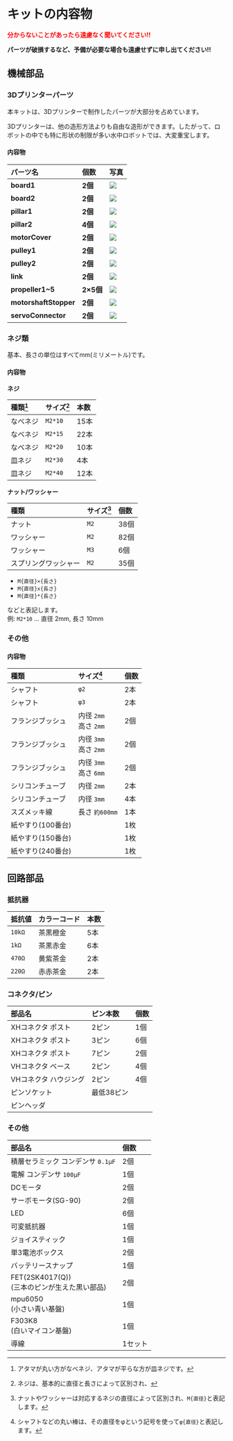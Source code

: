# キットの内容物
<span style="color: red; ">**分からないことがあったら遠慮なく聞いてください!!**</span>


**パーツが破損するなど、予備が必要な場合も遠慮せずに申し出てください!!**

## 機械部品
### 3Dプリンターパーツ
本キットは、3Dプリンターで制作したパーツが大部分を占めています。

3Dプリンターは、他の造形方法よりも自由な造形ができます。したがって、ロボットの中でも特に形状の制限が多い水中ロボットでは、大変重宝します。

#### 内容物
| パーツ名 | 個数 | 写真 |
| :--| :-- |:-- |
| **board1** | **2個** | <img src="./assets/part_board1.jpeg" style="max-width: 300px;"> |
| **board2** | **2個** | <img src="./assets/part_board2.jpeg" style="max-width: 300px;"> |
| **pillar1** | **2個** | <img src="./assets/part_pillar1.jpeg" style="max-width: 300px;"> |
| **pillar2** | **4個** | <img src="./assets/part_pillar2.jpeg" style="max-width: 300px;"> |
| **motorCover** | **2個** | <img src="./assets/part_motorCover.jpeg" style="max-width: 300px;"> |
| **pulley1** | **2個** | <img src="./assets/part_pulley1.jpeg" style="max-width: 300px;"> |
| **pulley2** | **2個** | <img src="./assets/part_pulley2.jpeg" style="max-width: 300px;"> |
| **link** | **2個** | <img src="./assets/part_link.jpeg" style="max-width: 300px;"> |
| **propeller1~5** | **2×5個** | <img src="./assets/part_propeller1-5.jpeg" style="max-width: 300px;"> |
| **motorshaftStopper** | **2個** | <img src="./assets/part_motorshaftStopper.jpeg" style="max-width: 300px;"> |
| **servoConnector** | **2個** | <img src="./assets/part_servoConnector.jpeg" style="max-width: 300px;"> |

### ネジ類
基本、長さの単位はすべてmm(ミリメートル)です。

#### 内容物
**ネジ**

| 種類[^bolt_type] | サイズ[^bolt_size] | 本数 |
| :-- | :-- | :-- |
| なべネジ | `M2*10` | 15本 |
| なべネジ | `M2*15` | 22本 |
| なべネジ | `M2*20` | 10本 |
| 皿ネジ | `M2*30` | 4本 |
| 皿ネジ | `M2*40` | 12本 |

**ナット/ワッシャー**

| 種類 | サイズ[^nut_washer_size] | 個数 |
| :-- | :-- | :-- |
| ナット | `M2` | 38個 |
| ワッシャー | `M2` | 82個 |
| ワッシャー | `M3` | 6個 |
| スプリングワッシャー | `M2` | 35個 |

[^bolt_type]: アタマが丸い方がなべネジ、アタマが平らな方が皿ネジです。

[^bolt_size]: ネジは、基本的に直径と長さによって区別され、
- `M{直径}×{長さ}`
- `M{直径}x{長さ}`
- `M{直径}*{長さ}`

などと表記します。 <br>
例: `M2*10` ... 直径 2mm, 長さ 10mm

[^nut_washer_size]: ナットやワッシャーは対応するネジの直径によって区別され、`M{直径}`と表記します。

### その他
#### 内容物
| 種類 | サイズ[^shaft_size] | 個数 |
| :-- | :-- | :-- |
| シャフト | `φ2` | 2本 |
| シャフト | `φ3` | 2本 |
| フランジブッシュ | 内径 `2mm` <br> 高さ `2mm` | 2個
| フランジブッシュ | 内径 `3mm` <br> 高さ `2mm` | 2個
| フランジブッシュ | 内径 `3mm` <br> 高さ `6mm` | 2個
| シリコンチューブ | 内径 `2mm` | 2本
| シリコンチューブ | 内径 `3mm` | 4本
| スズメッキ線 | 長さ `約600mm` | 1本
| 紙やすり(100番台) || 1枚
| 紙やすり(150番台) || 1枚
| 紙やすり(240番台) || 1枚

[^shaft_size]: シャフトなどの丸い棒は、その直径をφという記号を使って`φ{直径}`と表記します。

## 回路部品
### 抵抗器
| 抵抗値 | カラーコード | 本数 |
| :-- | :-- | :-- |
| `10kΩ` | 茶黒橙金 | 5本 |
| `1kΩ` | 茶黒赤金 | 6本 |
| `470Ω` | ⻩紫茶金 | 2本 |
| `220Ω` | 赤赤茶金 | 2本 |

### コネクタ/ピン
| 部品名 | ピン本数 | 個数 |
| :-- | :-- | :-- |
| XHコネクタ ポスト | 2ピン | 1個 |
| XHコネクタ ポスト | 3ピン | 6個 |
| XHコネクタ ポスト | 7ピン | 2個 |
| VHコネクタ ベース | 2ピン | 4個 |
| VHコネクタ ハウジング | 2ピン | 4個 |
| ピンソケット | 最低38ピン ||
| ピンヘッダ |||

### その他
| 部品名 | 個数 |
| :-- | :-- |
| 積層セラミック コンデンサ `0.1μF` | 2個 |
| 電解 コンデンサ `100μF` | 1個 |
| DCモータ | 2個 |
| サーボモータ(SG-90) | 2個 |
| LED | 6個 |
| 可変抵抗器 | 1個 |
| ジョイスティック | 1個 |
| 単3電池ボックス | 2個 |
| バッテリースナップ | 1個 |
| FET(2SK4017(Q)) <br> (三本のピンが生えた黒い部品) | 2個 |
| mpu6050 <br> (小さい青い基盤) | 1個 |
| F303K8 <br> (白いマイコン基盤) | 1個 |
| 導線 | 1セット |
